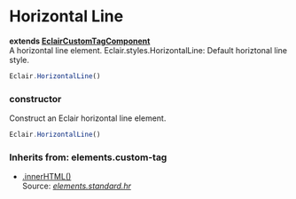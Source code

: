 # Horizontal Line
__extends [EclairCustomTagComponent](https://github.com/SamGarlick/Eclair/tree/main/src/elements/custom-tag.js)__<br/>
A horizontal line element.
Eclair.styles.HorizontalLine: Default horiztonal line style.
```javascript
Eclair.HorizontalLine()
```
### constructor
Construct an Eclair horizontal line element.
```javascript
Eclair.HorizontalLine()
```

### Inherits from: elements.custom-tag
 - [.innerHTML()](https://github.com/SamGarlick/Eclair/tree/main/docs/elements/custom-tag.md#innerHTML)
<br/>Source: [_elements.standard.hr_](https://github.com/SamGarlick/Eclair/tree/main/src/elements/standard/hr.js)